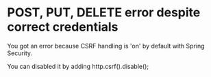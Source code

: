 # POST, PUT, DELETE error despite correct credentials

You got an error because CSRF handling is 'on' by default with Spring Security.

You can disabled it by adding http.csrf().disable();